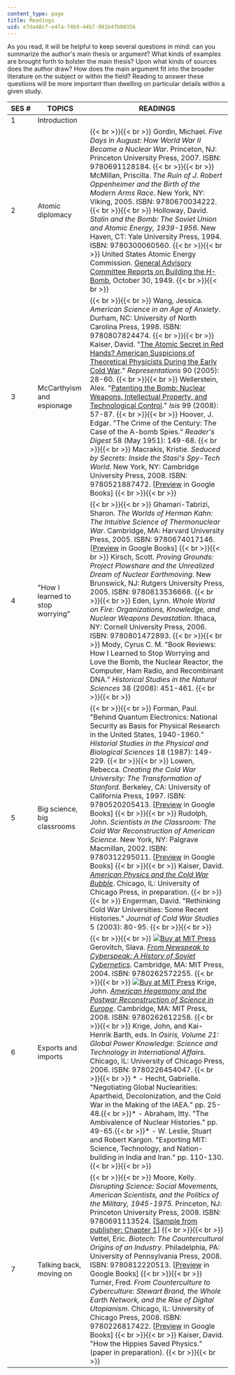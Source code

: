 ```yaml
---
content_type: page
title: Readings
uid: e7da48cf-e4fa-74b9-44b7-901b4fb00356
---
```


As you read, it will be helpful to keep several questions in mind: can you summarize the author's main thesis or argument? What kinds of examples are brought forth to bolster the main thesis? Upon what kinds of sources does the author draw? How does the main argument fit into the broader literature on the subject or within the field? Reading to answer these questions will be more important than dwelling on particular details within a given study.

| SES # | TOPICS | READINGS |
| --- | --- | --- |
| 1 | Introduction | &nbsp; |
| 2 | Atomic diplomacy |  {{< br >}}{{< br >}} Gordin, Michael. _Five Days in August: How World War II Became a Nuclear War_. Princeton, NJ: Princeton University Press, 2007. ISBN: 9780691128184. {{< br >}}{{< br >}} McMillan, Priscilla. _The Ruin of J. Robert Oppenheimer and the Birth of the Modern Arms Race_. New York, NY: Viking, 2005. ISBN: 9780670034222. {{< br >}}{{< br >}} Holloway, David. _Stalin and the Bomb: The Soviet Union and Atomic Energy, 1939-1956_. New Haven, CT: Yale University Press, 1994. ISBN: 9780300060560. {{< br >}}{{< br >}} United States Atomic Energy Commission. [General Advisory Committee Reports on Building the H-Bomb](http://www.atomicarchive.com/Docs/Hydrogen/GACReport.shtml), October 30, 1949. {{< br >}}{{< br >}}  |
| 3 | McCarthyism and espionage |  {{< br >}}{{< br >}} Wang, Jessica. _American Science in an Age of Anxiety_. Durham, NC: University of North Carolina Press, 1998. ISBN: 9780807824474. {{< br >}}{{< br >}} Kaiser, David. "[The Atomic Secret in Red Hands? American Suspicions of Theoretical Physicists During the Early Cold War](https://web.mit.edu/dikaiser/www/Kaiser.RedTheorists.pdf)." _Representations_ 90 (2005): 28-60. {{< br >}}{{< br >}} Wellerstein, Alex. "[Patenting the Bomb: Nuclear Weapons, Intellectual Property, and Technological Control](http://www.ncbi.nlm.nih.gov/pubmed/18505023)." _Isis_ 99 (2008): 57-87. {{< br >}}{{< br >}} Hoover, J. Edgar. "The Crime of the Century: The Case of the A-bomb Spies." _Reader's Digest_ 58 (May 1951): 149-68. {{< br >}}{{< br >}} Macrakis, Kristie. _Seduced by Secrets: Inside the Stasi's Spy-Tech World_. New York, NY: Cambridge University Press, 2008. ISBN: 9780521887472. \[[Preview](http://books.google.com/books?id=LLZJk4FrqwwC&pg=PAfrontcover) in Google Books\] {{< br >}}{{< br >}}  |
| 4 | "How I learned to stop worrying" |  {{< br >}}{{< br >}} Ghamari-Tabrizi, Sharon. _The Worlds of Herman Kahn: The Intuitive Science of Thermonuclear War_. Cambridge, MA: Harvard University Press, 2005. ISBN: 9780674017146. \[[Preview](http://books.google.com/books?id=Ri5ho6_xorAC&pg=PAfrontcover) in Google Books\] {{< br >}}{{< br >}} Kirsch, Scott. _Proving Grounds: Project Plowshare and the Unrealized Dream of Nuclear Earthmoving_. New Brunswick, NJ: Rutgers University Press, 2005. ISBN: 9780813536668. {{< br >}}{{< br >}} Eden, Lynn. _Whole World on Fire: Organizations, Knowledge, and Nuclear Weapons Devastation_. Ithaca, NY: Cornell University Press, 2006. ISBN: 9780801472893. {{< br >}}{{< br >}} Mody, Cyrus C. M. "Book Reviews: How I Learned to Stop Worrying and Love the Bomb, the Nuclear Reactor, the Computer, Ham Radio, and Recombinant DNA." _Historical Studies in the Natural Sciences_ 38 (2008): 451-461. {{< br >}}{{< br >}}  |
| 5 | Big science, big classrooms |  {{< br >}}{{< br >}} Forman, Paul. "Behind Quantum Electronics: National Security as Basis for Physical Research in the United States, 1940-1960." _Historial Studies in the Physical and Biological Sciences_ 18 (1987): 149-229. {{< br >}}{{< br >}} Lowen, Rebecca. _Creating the Cold War University: The Transformation of Stanford_. Berkeley, CA: University of California Press, 1997. ISBN: 9780520205413. \[[Preview](http://books.google.com/books?id=e0bVC2FEoSwC&pg=PAfrontcover) in Google Books\] {{< br >}}{{< br >}} Rudolph, John. _Scientists in the Classroom: The Cold War Reconstruction of American Science_. New York, NY: Palgrave Macmillan, 2002. ISBN: 9780312295011. \[[Preview](http://books.google.com/books?id=SLCADAAAQBAJ&pg=PAfrontcover) in Google Books\] {{< br >}}{{< br >}} Kaiser, David. [_American Physics and the Cold War Bubble_](http://web.mit.edu/dikaiser/www/CWB.html). Chicago, IL: University of Chicago Press, in preparation. {{< br >}}{{< br >}} Engerman, David. "Rethinking Cold War Universities: Some Recent Histories." _Journal of Cold War Studies_ 5 (2003): 80-95. {{< br >}}{{< br >}}  |
| 6 | Exports and imports |  {{< br >}}{{< br >}} [![Buy at MIT Press](/images/mp_logo.gif)](https://mitpress.mit.edu/9780262572255) Gerovitch, Slava. [_From Newspeak to Cyberspeak: A History of Soviet Cybernetics_](https://mitpress.mit.edu/9780262572255). Cambridge, MA: MIT Press, 2004. ISBN: 9780262572255. {{< br >}}{{< br >}} [![Buy at MIT Press](/images/mp_logo.gif)](https://mitpress.mit.edu/9780262612258) Krige, John. [_American Hegemony and the Postwar Reconstruction of Science in Europe_](https://mitpress.mit.edu/9780262612258). Cambridge, MA: MIT Press, 2008. ISBN: 9780262612258. {{< br >}}{{< br >}} Krige, John, and Kai-Henrik Barth, eds. In _Osiris, Volume 21: Global Power Knowledge: Science and Technology in International Affairs_. Chicago, IL: University of Chicago Press, 2006. ISBN: 9780226454047. {{< br >}}{{< br >}} *   \- Hecht, Gabrielle. "Negotiating Global Nuclearities: Apartheid, Decolonization, and the Cold War in the Making of the IAEA." pp. 25-48.{{< br >}}*   \- Abraham, Itty. "The Ambivalence of Nuclear Histories." pp. 49-65.{{< br >}}*   \- W. Leslie, Stuart and Robert Kargon. "Exporting MIT: Science, Technology, and Nation-building in India and Iran." pp. 110-130. {{< br >}}{{< br >}}  |
| 7 | Talking back, moving on |  {{< br >}}{{< br >}} Moore, Kelly. _Disrupting Science: Social Movements, American Scientists, and the Politics of the Military, 1945-1975_. Princeton, NJ: Princeton University Press, 2008. ISBN: 9780691113524. \[[Sample from publisher: Chapter 1](http://assets.press.princeton.edu/chapters/s8545.pdf)\] {{< br >}}{{< br >}} Vettel, Eric. _Biotech: The Countercultural Origins of an Industry_. Philadelphia, PA: University of Pennsylvania Press, 2008. ISBN: 9780812220513. \[[Preview](http://books.google.com/books?id=VXBaDF6-sfQC&pg=PAfrontcover) in Google Books\] {{< br >}}{{< br >}} Turner, Fred. _From Counterculture to Cyberculture: Stewart Brand, the Whole Earth Network, and the Rise of Digital Utopianism_. Chicago, IL: University of Chicago Press, 2008. ISBN: 9780226817422. \[[Preview](http://books.google.com/books?id=2SNFpgX_WigC&pg=PAfrontcover) in Google Books\] {{< br >}}{{< br >}} Kaiser, David. "How the Hippies Saved Physics." (paper in preparation). {{< br >}}{{< br >}}